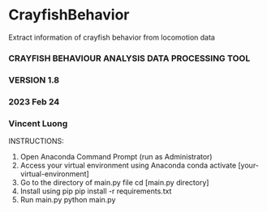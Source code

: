 # CrayfishBehavior
 Extract information of crayfish behavior from locomotion data


### CRAYFISH BEHAVIOUR ANALYSIS DATA PROCESSING TOOL ###
### VERSION 1.8 ###
### 2023 Feb 24 ###
### Vincent Luong ###

INSTRUCTIONS:

1. Open Anaconda Command Prompt (run as Administrator)
2. Access your virtual environment using Anaconda
    conda activate [your-virtual-environment]
3. Go to the directory of main.py file
    cd [main.py directory]
4. Install using pip
    pip install -r requirements.txt
5. Run main.py
    python main.py




